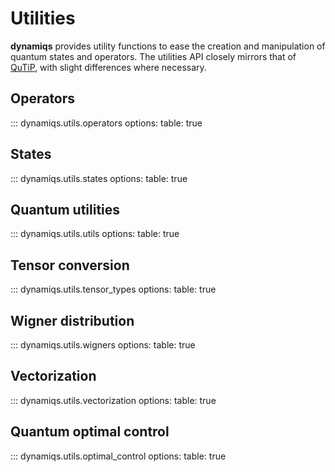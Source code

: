# Utilities

**dynamiqs** provides utility functions to ease the creation and manipulation of quantum states and operators.
The utilities API closely mirrors that of [QuTiP](https://qutip.org/), with slight differences where necessary.

## Operators

::: dynamiqs.utils.operators
    options:
        table: true

## States

::: dynamiqs.utils.states
    options:
        table: true

## Quantum utilities

::: dynamiqs.utils.utils
    options:
        table: true

## Tensor conversion

::: dynamiqs.utils.tensor_types
    options:
        table: true

## Wigner distribution

::: dynamiqs.utils.wigners
    options:
        table: true

## Vectorization

::: dynamiqs.utils.vectorization
    options:
        table: true

## Quantum optimal control

::: dynamiqs.utils.optimal_control
    options:
        table: true
